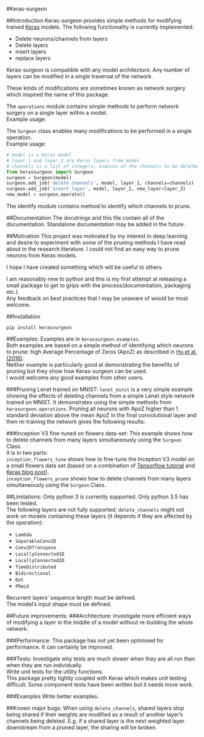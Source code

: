 #Keras-surgeon

##Introduction
Keras-surgeon provides simple methods for modifying trained 
[Keras][] models. The following functionality is currently implemented:
* Delete neurons/channels from layers
* Delete layers
* insert layers
* replace layers

Keras-surgeon is compatible with any model architecture. Any number of 
layers can be modified in a single traversal of the network.

These kinds of modifications are sometimes known as network surgery which 
inspired the name of this package.

The `operations` module contains simple methods to perform network surgery on a 
single layer within a model.\
Example usage:


The `Surgeon` class enables many modifications to be performed in a single operation.\
Example usage:
```python
# model is a Keras model
# layer_1 and layer_2 are Keras layers from model
# channels is a list of integers; indices of the channels to be deleted
from kerassurgeon import Surgeon
surgeon = Surgeon(model)
surgeon.add_job('delete_channels', model, layer_1, channels=channels)
surgeon.add_job('insert_layer', model, layer_2, new_layer=layer_3)
new_model = surgeon.operate()
```
The identify module contains method to identify which channels to prune.


##Documentation
The docstrings and this file contain all of the documentation. Standalone 
documentation may be added in the future.


##Motivation
This project was motivated by my interest in deep learning and desire to 
experiment with some of the pruning methods I have read about in the research 
literature. I could not find an easy way to prune neurons from Keras models.

I hope I have created something which will be useful to others.

I am reasonably new to python and this is my first attempt at releasing a
small package to get to grips with the process(documentation, packaging etc.).\
Any feedback on best practices that I may be unaware of would be most welcome.


##Installation
```
pip install kerassurgeon
```
##Examples:
Examples are in `kerassurgeon.examples`.\
Both examples are based on a simple method of identifying which neurons to 
prune: high Average Percentage of Zeros (ApoZ) as described in [Hu et al. (2016)][].\
Neither example is particularly good at demonstrating the benefits of pruning 
but they show how Keras-surgeon can be used.\
I would welcome any good examples from other users.

###Pruning Lenet trained on MNIST:
`lenet_minst` is a very simple example showing the effects of deleting channels from a 
simple Lenet style network trained on MNIST. It demonstrates using the simple 
methods from `kerasurgeon.operations`.
Pruning all neurons with ApoZ higher than 1 standard deviation above the mean 
ApoZ in the final convolutional layer and then re-training the network gives 
the following results:

###Inception V3 fine-tuned on flowers data-set:
This example shows how to delete channels from many layers simultaneously using 
the `Surgeon` Class.\
It is in two parts:  
`inception_flowers_tune` shows how to fine-tune the Inception V3 model on a small flowers 
data set (based on a combination of [Tensorflow tutorial] and [Keras blog post]).\
`inception_flowers_prune` shows how to delete channels from many layers simultaneously using 
the `Surgeon` Class.


##Limitations:
Only python 3 is currently supported. Only python 3.5 has been tested.\
The following layers are not fully supported; `delete_channels` might not work 
on models containing these layers (it depends if they are affected by the 
operation):
* `Lambda`
* `SeparableConv2D`
* `Conv2DTranspose`
* `LocallyConnected1D`
* `LocallyConnected2D`
* `TimeDistributed`
* `Bidirectional`
* `Dot`
* `PReLU`

Recurrent layers’ sequence length must be defined.\
The model’s input shape must be defined.


##Future improvements:
###Architecture:
Investigate more efficient ways of modifying a layer in the middle of a model 
without re-building the whole network.

###Performance:
This package has not yet been optimised for performance. It can certainly be improved.

###Tests:
Investigate why tests are much slower when they are all run than when they are 
run individually.\
Write unit tests for the utility functions.\
This package pretty tightly coupled with Keras which makes unit testing difficult.
Some component tests have been written but it needs more work.

###Examples
Write better examples.


##Known major bugs:
When using `delete_channels`, shared layers stop being shared if their weights 
are modified as a result of another layer’s channels being deleted. E.g. if a 
shared layer is the next weighted layer downstream from a pruned layer, the 
sharing will be broken.

[Hu et al. (2016)]: http://arxiv.org/abs/1607.03250
[Keras]: https://github.com/fchollet/keras
[Tensorflow tutorial]: https://www.tensorflow.org/tutorials/image_retraining#training_on_flowers
[Keras blog post]: https://blog.keras.io/building-powerful-image-classification-models-using-very-little-data.html
